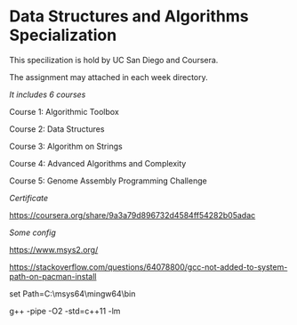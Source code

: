 # Data Structures and Algorithms Specialization
This specilization is hold by UC San Diego and Coursera.

The assignment may attached in each week directory.

_It includes 6 courses_

Course 1: Algorithmic Toolbox

Course 2: Data Structures

Course 3: Algorithm on Strings

Course 4: Advanced Algorithms and Complexity

Course 5: Genome Assembly Programming Challenge

_Certificate_

https://coursera.org/share/9a3a79d896732d4584ff54282b05adac

_Some config_

https://www.msys2.org/

https://stackoverflow.com/questions/64078800/gcc-not-added-to-system-path-on-pacman-install

set Path=C:\msys64\mingw64\bin

g++ -pipe -O2 -std=c++11 <filename> -lm
